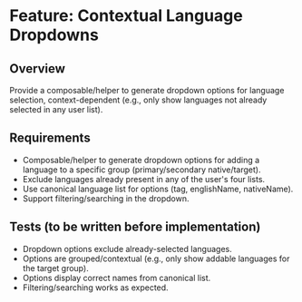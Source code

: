 # Feature: Contextual Language Dropdowns

## Overview
Provide a composable/helper to generate dropdown options for language selection, context-dependent (e.g., only show languages not already selected in any user list).

## Requirements
- Composable/helper to generate dropdown options for adding a language to a specific group (primary/secondary native/target).
- Exclude languages already present in any of the user's four lists.
- Use canonical language list for options (tag, englishName, nativeName).
- Support filtering/searching in the dropdown.

## Tests (to be written before implementation)
- Dropdown options exclude already-selected languages.
- Options are grouped/contextual (e.g., only show addable languages for the target group).
- Options display correct names from canonical list.
- Filtering/searching works as expected. 